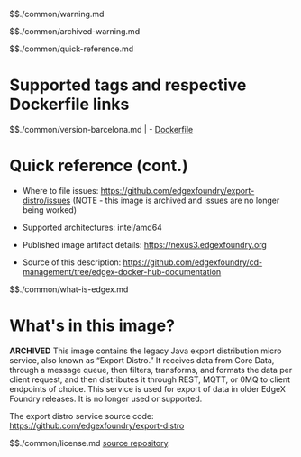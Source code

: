 $$./common/warning.md

$$./common/archived-warning.md

$$./common/quick-reference.md

# Supported tags and respective Dockerfile links

$$./common/version-barcelona.md |
        - [Dockerfile](https://github.com/edgexfoundry/export-distro/blob/master/docker-files/Dockerfile)

# Quick reference (cont.)

- Where to file issues: https://github.com/edgexfoundry/export-distro/issues (NOTE - this image is archived and issues are no longer being worked)

- Supported architectures: intel/amd64

- Published image artifact details: https://nexus3.edgexfoundry.org

- Source of this description: https://github.com/edgexfoundry/cd-management/tree/edgex-docker-hub-documentation

$$./common/what-is-edgex.md

# What's in this image?

**ARCHIVED**
This image contains the legacy Java export distribution micro service, also known as “Export Distro.” It receives data from Core Data, through a message queue, then filters, transforms, and formats the data per client request, and then distributes it through REST, MQTT, or 0MQ to client endpoints of choice. This service is used for export of data in older EdgeX Foundry releases.  It is no longer used or supported.

The export distro service source code: https://github.com/edgexfoundry/export-distro

$$./common/license.md
[source repository](https://github.com/edgexfoundry/export-distro/blob/barcelona/Attribution.txt).